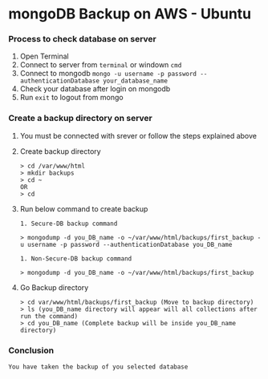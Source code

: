 # mongoDB Backup on AWS - Ubuntu

### Process to check database on server
  
  1. Open Terminal
  2. Connect to server from `terminal` or windown `cmd`
  3. Connect to mongodb `mongo -u username -p password --authenticationDatabase your_database_name`
  4. Check your database after login on mongodb
  5. Run `exit` to logout from mongo

### Create a backup directory on server
  
  1. You must be connected with srever or follow the steps explained above
  2. Create backup directory 
     ```
     > cd /var/www/html
     > mkdir backups
     > cd ~
     OR
     > cd
     ```
  3. Run below command to create backup 
  
     ```
     1. Secure-DB backup command
     
     > mongodump -d you_DB_name -o ~/var/www/html/backups/first_backup -u username -p password --authenticationDatabase you_DB_name
     
     1. Non-Secure-DB backup command
     
     > mongodump -d you_DB_name -o ~/var/www/html/backups/first_backup
     
     ```
  4. Go Backup directory
      
      ```
      > cd var/www/html/backups/first_backup (Move to backup directory)
      > ls (you_DB_name directory will appear will all collections after run the command)
      > cd you_DB_name (Complete backup will be inside you_DB_name directory)
      ```

### Conclusion 
    You have taken the backup of you selected database
 
